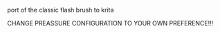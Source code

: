port of the classic flash brush to krita 

CHANGE PREASSURE CONFIGURATION TO YOUR OWN PREFERENCE!!!
